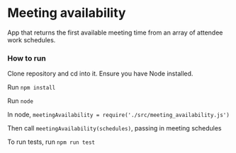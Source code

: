 # Meeting availability

App that returns the first available meeting time from an array of attendee work schedules.

### How to run

Clone repository and cd into it. Ensure you have Node installed.

Run `npm install`

Run `node`

In node, `meetingAvailability = require('./src/meeting_availability.js')`

Then call `meetingAvailability(schedules)`, passing in meeting schedules

To run tests, run `npm run test`